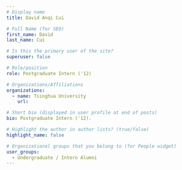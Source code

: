 ```yaml
---
# Display name
title: David Anqi Cui

# Full Name (for SEO) 
first_name: David
last_name: Cui

# Is this the primary user of the site?
superuser: false

# Role/position
role: Postgraduate Intern ('12)

# Organizations/Affiliations
organizations:
  - name: Tsinghua University
    url: 

# Short bio (displayed in user profile at end of posts)
bio: Postgraduate Intern ('12). 

# Highlight the author in author lists? (true/false)
highlight_name: false

# Organizational groups that you belong to (for People widget)
user_groups:
  - Undergraduate / Intern Alumni
---
```


